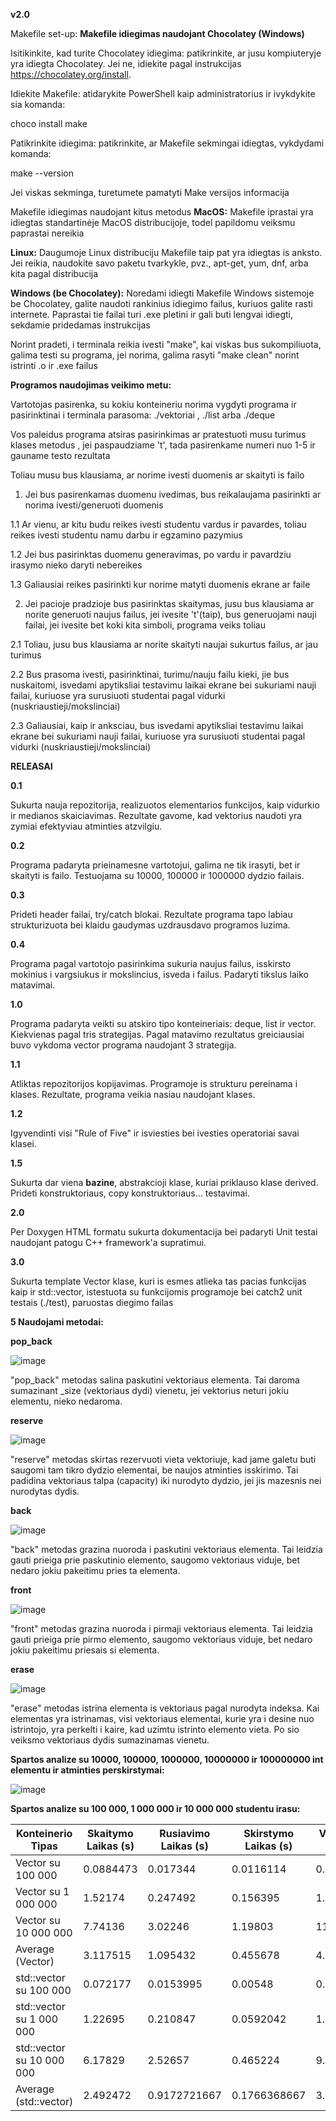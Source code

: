**v2.0**

Makefile set-up:
**Makefile idiegimas naudojant Chocolatey (Windows)**

Isitikinkite, kad turite Chocolatey idiegima: patikrinkite, ar jusu kompiuteryje yra idiegta Chocolatey. Jei ne, idiekite pagal instrukcijas https://chocolatey.org/install.

Idiekite Makefile: atidarykite PowerShell kaip administratorius ir ivykdykite sia komanda:

choco install make

Patikrinkite idiegima: patikrinkite, ar Makefile sekmingai idiegtas, vykdydami komanda:

make --version

Jei viskas sekminga, turetumete pamatyti Make versijos informacija

Makefile idiegimas naudojant kitus metodus
**MacOS:** Makefile iprastai yra idiegtas standartinėje MacOS distribucijoje, todel papildomu veiksmu paprastai nereikia

**Linux:** Daugumoje Linux distribuciju Makefile taip pat yra idiegtas is anksto. Jei reikia, naudokite savo paketu tvarkykle, pvz., apt-get, yum, dnf, arba kita pagal distribucija

**Windows (be Chocolatey):** Noredami idiegti Makefile Windows sistemoje be Chocolatey, galite naudoti rankinius idiegimo failus, kuriuos galite rasti internete. Paprastai tie failai turi .exe pletini ir gali buti lengvai idiegti, sekdamie pridedamas instrukcijas

Norint pradeti, i terminala reikia ivesti "make", kai viskas bus sukompiliuota, galima testi su programa, jei norima, galima rasyti "make clean" norint istrinti .o ir .exe failus

**Programos naudojimas veikimo metu:**

Vartotojas pasirenka, su kokiu konteineriu norima vygdyti programa ir pasirinktinai i terminala parasoma: ./vektoriai , ./list arba ./deque

Vos paleidus programa atsiras pasirinkimas ar pratestuoti musu turimus klases metodus , jei paspaudziame 't', tada pasirenkame numeri nuo 1-5 ir gauname testo rezultata

Toliau musu bus klausiama, ar norime ivesti duomenis ar skaityti is failo

1. Jei bus pasirenkamas duomenu ivedimas, bus reikalaujama pasirinkti ar norima ivesti/generuoti duomenis
   
1.1 Ar vienu, ar kitu budu reikes ivesti studentu vardus ir pavardes, toliau reikes ivesti studentu namu darbu ir egzamino pazymius

1.2 Jei bus pasirinktas duomenu generavimas, po vardu ir pavardziu irasymo nieko daryti nebereikes

1.3 Galiausiai reikes pasirinkti kur norime matyti duomenis ekrane ar faile

2. Jei pacioje pradzioje bus pasirinktas skaitymas, jusu bus klausiama ar norite generuoti naujus failus, jei ivesite 't'(taip), bus generuojami nauji failai, jei ivesite bet koki kita simboli, programa veiks toliau

2.1 Toliau, jusu bus klausiama ar norite skaityti naujai sukurtus failus, ar jau turimus

2.2 Bus prasoma ivesti, pasirinktinai, turimu/nauju failu kieki, jie bus nuskaitomi, isvedami apytiksliai testavimu laikai ekrane bei sukuriami nauji failai, kuriuose yra surusiuoti studentai pagal vidurki (nuskriaustieji/mokslinciai)

2.3 Galiausiai, kaip ir anksciau, bus isvedami apytiksliai testavimu laikai ekrane bei sukuriami nauji failai, kuriuose yra surusiuoti studentai pagal vidurki (nuskriaustieji/mokslinciai)

**RELEASAI**

**0.1**

Sukurta nauja repozitorija, realizuotos elementarios funkcijos, kaip vidurkio ir medianos skaiciavimas. Rezultate gavome, kad vektorius naudoti yra zymiai efektyviau atminties atzvilgiu.

**0.2**

Programa padaryta prieinamesne vartotojui, galima ne tik irasyti, bet ir skaityti is failo. Testuojama su 10000, 100000 ir 1000000 dydzio failais.

**0.3**

Prideti header failai, try/catch blokai. Rezultate programa tapo labiau strukturizuota bei klaidu gaudymas uzdrausdavo programos luzima.

**0.4**

Programa pagal vartotojo pasirinkima sukuria naujus failus, isskirsto mokinius i vargsiukus ir mokslincius, isveda i failus. Padaryti tikslus laiko matavimai.

**1.0**

Programa padaryta veikti su atskiro tipo konteineriais: deque, list ir vector. Kiekvienas pagal tris strategijas. Pagal matavimo rezultatus greiciausiai buvo vykdoma vector programa naudojant 3 strategija.

**1.1**

Atliktas repozitorijos kopijavimas. Programoje is strukturu pereinama i klases. Rezultate, programa veikia nasiau naudojant klases.

**1.2**

Igyvendinti visi "Rule of Five" ir isviesties bei ivesties operatoriai savai klasei.

**1.5**

Sukurta dar viena **bazine**, abstrakcioji klase, kuriai priklauso klase derived. Prideti konstruktoriaus, copy konstruktoriaus... testavimai.

**2.0**

Per Doxygen HTML formatu sukurta dokumentacija bei padaryti Unit testai naudojant patogu C++ framework'a supratimui.

**3.0**

Sukurta template Vector klase, kuri is esmes atlieka tas pacias funkcijas kaip ir std::vector, istestuota su funkcijomis programoje bei catch2 unit testais (./test), paruostas diegimo failas

**5 Naudojami metodai:**

**pop_back**

![image](https://github.com/Ignas420/Objekt_prog3/assets/145566919/53ec21ab-59a5-4934-8dbb-938b8cad7da8)

"pop_back" metodas salina paskutini vektoriaus elementa. Tai daroma sumazinant _size (vektoriaus dydi) vienetu, jei vektorius neturi jokiu elementu, nieko nedaroma.

**reserve**

![image](https://github.com/Ignas420/Objekt_prog3/assets/145566919/e6a47b50-b1bf-479a-82ed-51b008045ada)

"reserve" metodas skirtas rezervuoti vieta vektoriuje, kad jame galetu buti saugomi tam tikro dydzio elementai, be naujos atminties isskirimo. Tai padidina vektoriaus talpa (capacity) iki nurodyto dydzio, jei jis mazesnis nei nurodytas dydis.

**back**

![image](https://github.com/Ignas420/Objekt_prog3/assets/145566919/b419907a-2224-4e1c-86ae-d83c0580e3c7)

"back" metodas grazina nuoroda i paskutini vektoriaus elementa. Tai leidzia gauti prieiga prie paskutinio elemento, saugomo vektoriaus viduje, bet nedaro jokiu pakeitimu pries ta elementa.

**front**

![image](https://github.com/Ignas420/Objekt_prog3/assets/145566919/7e87c30b-aa13-4d49-a431-73694209edad)

"front" metodas grazina nuoroda i pirmaji vektoriaus elementa. Tai leidzia gauti prieiga prie pirmo elemento, saugomo vektoriaus viduje, bet nedaro jokiu pakeitimu priesais si elementa.

**erase**

![image](https://github.com/Ignas420/Objekt_prog3/assets/145566919/9574a191-a903-49a7-bdef-1cbfe618501c)

"erase" metodas istrina elementa is vektoriaus pagal nurodyta indeksa. Kai elementas yra istrinamas, visi vektoriaus elementai, kurie yra i desine nuo istrintojo, yra perkelti i kaire, kad uzimtu istrinto elemento vieta. Po sio veiksmo vektoriaus dydis sumazinamas vienetu.

**Spartos analize su 10000, 100000, 1000000, 10000000 ir 100000000 int elementu ir atminties perskirstymai:**

![image](https://github.com/Ignas420/Objekt_prog3/assets/145566919/75c14550-0ae6-4a6c-99fa-61df28fe3a8a)

**Spartos analize su 100 000, 1 000 000 ir 10 000 000 studentu irasu:**

| Konteinerio Tipas | Skaitymo Laikas (s) | Rusiavimo Laikas (s) | Skirstymo Laikas (s) | Visas Laikas (s) |
|----------------|------------------|------------------|------------------------|----------------|
| Vector su 100 000         | 0.0884473        | 0.017344         | 0.0116114              | 0.117403       |
| Vector su 1 000 000       | 1.52174          | 0.247492         | 0.156395               | 1.92562        |
| Vector  su 10 000 000       | 7.74136          | 3.02246          | 1.19803                | 11.9618        |
| Average (Vector) | 3.117515       | 1.095432         | 0.455678               | 4.66894        |
| std::vector su 100 000    | 0.072177         | 0.0153995        | 0.00548                | 0.0930565      |
| std::vector su 1 000 000   | 1.22695          | 0.210847         | 0.0592042              | 1.497          |
| std::vector su 10 000 000    | 6.17829          | 2.52657          | 0.465224               | 9.17009        |
| Average (std::vector) | 2.492472       | 0.9172721667    | 0.1766368667          | 3.195382833    |







